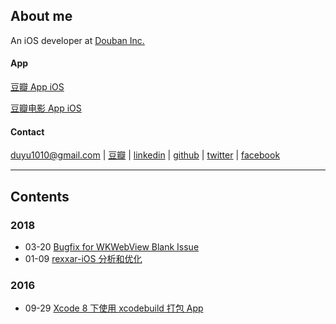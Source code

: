 ## About me
An iOS developer at [Douban Inc.](https://www.douban.com/) 

#### App
[豆瓣 App iOS](https://itunes.apple.com/cn/app/dou-ban/id907002334?mt=8)

[豆瓣电影 App iOS](https://itunes.apple.com/hk/app/dou-ban-dian-ying-quan-guo/id446745748?mt=8)

#### Contact
duyu1010@gmail.com |
[豆瓣](https://www.douban.com/people/bigyelow/) |
[linkedin](https://www.linkedin.com/in/%E6%9D%9C%E7%85%9C-%E9%BB%84-50b423b6?trk=nav_responsive_tab_profile_pic) |
[github](https://github.com/bigyelow) |
[twitter](https://twitter.com/bigyelow) |
[facebook](https://www.facebook.com/duyu.huang.5)

---
## Contents
### 2018
* 03-20 [Bugfix for WKWebView Blank Issue](https://github.com/bigyelow/Hblog/blob/master/2018/%20Bugfix%20for%20WKWebView%20Blank%20Issue.md)
* 01-09 [rexxar-iOS 分析和优化](https://github.com/bigyelow/Hblog/blob/master/2018/rexxar-iOS%20%E5%88%86%E6%9E%90%E5%92%8C%E4%BC%98%E5%8C%96.md)
### 2016
* 09-29 [Xcode 8 下使用 xcodebuild 打包 App](https://github.com/bigyelow/Hblog/blob/master/2016/Xcode%208%20下使用%20xcodebuild%20打包%20App.md)
